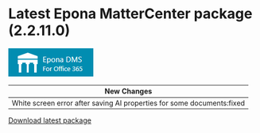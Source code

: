 # Latest Epona MatterCenter package (2.2.11.0)

![](../EponaMC_logo.png)

|New Changes |
--- |
| White screen error after saving AI properties for some documents:fixed  |

[Download latest package](<https://download.eponalegal.com/s/5mdhN6WMEGIxYkdB/en_US?dir=%2FMC%2F2.2.11.0&node-id=47219>)
